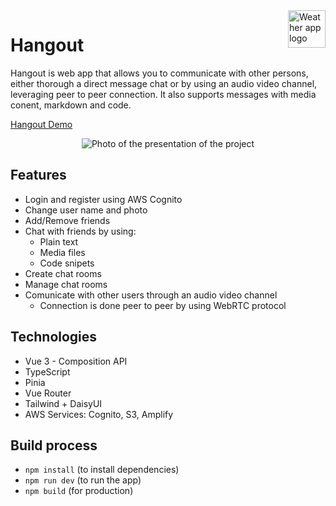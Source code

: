 <a href="#">
    <img src="https://i.postimg.cc/Bv6Cnp9z/group.png" alt="Weather app logo" align="right" height="60" />
</a>

# Hangout

Hangout is web app that allows you to communicate with other persons, either thorough a direct message chat or by using an audio video channel, leveraging peer to peer connection. It also supports messages with media conent, markdown and code.

<a href="https://www.youtube.com/watch?v=HNb0TTiL960">Hangout Demo</a>

<p align="center">
  <img src="https://repository-images.githubusercontent.com/507885601/db5f7caa-3f2e-471d-8c3e-b569f95cd2dd" alt="Photo of the presentation of the project"/>
</p>

## Features

- Login and register using AWS Cognito
- Change user name and photo
- Add/Remove friends
- Chat with friends by using:
    - Plain text
    - Media files
    - Code snipets
- Create chat rooms
- Manage chat rooms
- Comunicate with other users through an audio video channel
    - Connection is done peer to peer by using WebRTC protocol

## Technologies

- Vue 3 - Composition API
- TypeScript
- Pinia
- Vue Router
- Tailwind + DaisyUI
- AWS Services: Cognito, S3, Amplify

## Build process

- `npm install` (to install dependencies)
- `npm run dev` (to run the app)
- `npm build` (for production)
